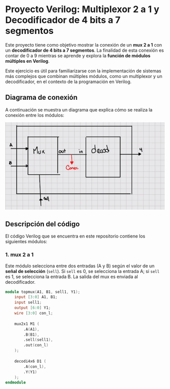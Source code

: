 # Proyecto Verilog: Multiplexor 2 a 1 y Decodificador de 4 bits a 7 segmentos

Este proyecto tiene como objetivo mostrar la conexión de un **mux 2 a 1** con un **decodificador de 4 bits a 7 segmentos**. La finalidad de esta conexión es contar de 0 a 9 mientras se aprende y explora la **función de módulos múltiples en Verilog**. 

Este ejercicio es útil para familiarizarse con la implementación de sistemas más complejos que combinan múltiples módulos, como un multiplexor y un decodificador, en el contexto de la programación en Verilog.

## Diagrama de conexión

A continuación se muestra un diagrama que explica cómo se realiza la conexión entre los módulos:

![](https://github.com/Cosmo125/Microprocesadores_fpga/blob/main/MultiModulos/Captura%20de%20pantalla%202025-06-20%20161632.png)

## Descripción del código

El código Verilog que se encuentra en este repositorio contiene los siguientes módulos:

### 1. **mux 2 a 1**

Este módulo selecciona entre dos entradas (A y B) según el valor de un **señal de selección** (`sell`). Si `sell` es 0, se selecciona la entrada A; si `sell` es 1, se selecciona la entrada B. La salida del mux es enviada al decodificador.

```verilog
module topmux(A1, B1, sell1, Y1);
    input [3:0] A1, B1;
    input sell1;
    output [6:0] Y1;
    wire [3:0] con_l;

    mux2x1 M1 (
        .A(A1),
        .B(B1),
        .sell(sell1),
        .out(con_l)
    );

    decodi4x6 D1 (
        .A(con_l),
        .Y(Y1)
    );
endmodule
